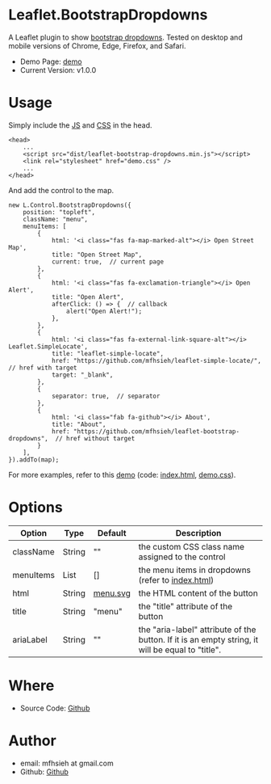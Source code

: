 Leaflet.BootstrapDropdowns
=

A Leaflet plugin to show [bootstrap dropdowns](https://getbootstrap.com/docs/5.3/components/dropdowns/). Tested on desktop and mobile versions of Chrome, Edge, Firefox, and Safari.

* Demo Page: [demo](https://mfhsieh.github.io/leaflet-bootstrap-dropdowns/) 
* Current Version: v1.0.0

# Usage

Simply include the [JS](https://github.com/mfhsieh/leaflet-bootstrap-dropdowns/blob/main/dist/leaflet-bootstrap-dropdowns.min.js) and [CSS](https://github.com/mfhsieh/leaflet-bootstrap-dropdowns/blob/main/examples/demo.css) in the head.

```
<head>
    ...
    <script src="dist/leaflet-bootstrap-dropdowns.min.js"></script>
    <link rel="stylesheet" href="demo.css" />
    ...
</head>
```

And add the control to the map.

```
new L.Control.BootstrapDropdowns({
    position: "topleft",
    className: "menu",
    menuItems: [
        {
            html: '<i class="fas fa-map-marked-alt"></i> Open Street Map',
            title: "Open Street Map",
            current: true,  // current page
        },
        {
            html: '<i class="fas fa-exclamation-triangle"></i> Open Alert',
            title: "Open Alert",
            afterClick: () => {  // callback
                alert("Open Alert!");
            },
        },
        {
            html: '<i class="fas fa-external-link-square-alt"></i> Leaflet.SimpleLocate',
            title: "leaflet-simple-locate",
            href: "https://github.com/mfhsieh/leaflet-simple-locate/",  // href with target
            target: "_blank",
        },
        {
            separator: true,  // separator
        },
        {
            html: '<i class="fab fa-github"></i> About',
            title: "About",
            href: "https://github.com/mfhsieh/leaflet-bootstrap-dropdowns",  // href without target
        }
    ],
}).addTo(map);
```

For more examples, refer to this [demo](https://mfhsieh.github.io/leaflet-bootstrap-dropdowns/) (code: [index.html](https://github.com/mfhsieh/leaflet-bootstrap-dropdowns/blob/main/index.html), [demo.css](https://github.com/mfhsieh/leaflet-bootstrap-dropdowns/blob/main/examples/demo.css)).


# Options

| Option    | Type   | Default                                                                                      | Description                                                                                                                     |
| --------- | ------ | -------------------------------------------------------------------------------------------- | ------------------------------------------------------------------------------------------------------------------------------- |
| className | String | ""                                                                                           | the custom CSS class name assigned to the control                                                                               |
| menuItems | List   | []                                                                                           | the menu items in dropdowns (refer to [index.html](https://github.com/mfhsieh/leaflet-bootstrap-dropdowns/blob/main/index.html)) |
| html      | String | [menu.svg](https://github.com/mfhsieh/leaflet-bootstrap-dropdowns/blob/main/images/menu.svg) | the HTML content of the button                                                                                                 |
| title     | String | "menu"                                                                                       | the "title" attribute of the button                                                                                              |
| ariaLabel | String | ""                                                                                           | the "aria-label" attribute of the button. If it is an empty string, it will be equal to "title".                           |

# Where

* Source Code: [Github](https://github.com/mfhsieh/leaflet-bootstrap-dropdowns)

# Author

* email: mfhsieh at gmail.com
* Github: [Github](https://github.com/mfhsieh/)

